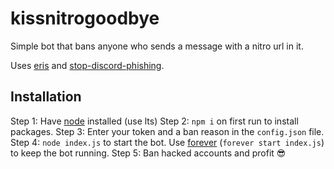 # kissnitrogoodbye

Simple bot that bans anyone who sends a message with a nitro url in it.

Uses [eris](https://github.com/abalabahaha/eris) and [stop-discord-phishing](https://github.com/nikolaischunk/stop-discord-phishing/).

## Installation
Step 1: Have [node](https://nodejs.org/en/download/) installed (use lts)
Step 2: `npm i` on first run to install packages.
Step 3: Enter your token and a ban reason in the `config.json` file.
Step 4: `node index.js` to start the bot. Use [forever](https://github.com/foreversd/forever) (`forever start index.js`) to keep the bot running.
Step 5: Ban hacked accounts and profit 😎